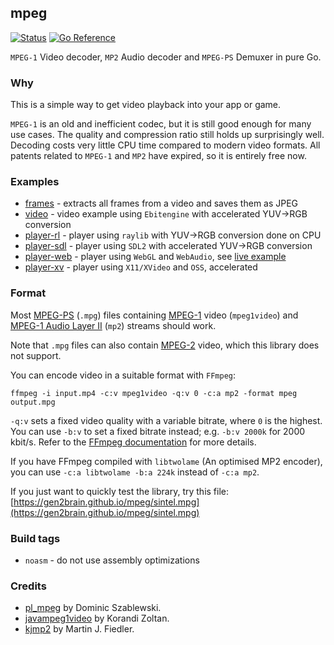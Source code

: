 ## mpeg
[![Status](https://github.com/gen2brain/mpeg/actions/workflows/test.yml/badge.svg)](https://github.com/gen2brain/mpeg/actions)
[![Go Reference](https://pkg.go.dev/badge/github.com/gen2brain/mpeg.svg)](https://pkg.go.dev/github.com/gen2brain/mpeg)

`MPEG-1` Video decoder, `MP2` Audio decoder and `MPEG-PS` Demuxer in pure Go.

### Why

This is a simple way to get video playback into your app or game.

`MPEG-1` is an old and inefficient codec, but it is still good enough for many use cases. The quality and compression ratio still holds up surprisingly well.
Decoding costs very little CPU time compared to modern video formats. All patents related to `MPEG-1` and `MP2` have expired, so it is entirely free now.

### Examples

- [frames](https://github.com/gen2brain/mpeg-examples/blob/main/frames) - extracts all frames from a video and saves them as JPEG
- [video](https://github.com/hajimehoshi/ebiten/tree/main/examples/video) - video example using `Ebitengine` with accelerated YUV->RGB conversion
- [player-rl](https://github.com/gen2brain/mpeg-examples/blob/main/player-rl) - player using `raylib` with YUV->RGB conversion done on CPU
- [player-sdl](https://github.com/gen2brain/mpeg-examples/blob/main/player-sdl) - player using `SDL2` with accelerated YUV->RGB conversion
- [player-web](https://github.com/gen2brain/mpeg-examples/blob/main/player-web) - player using `WebGL` and `WebAudio`, see [live example](https://gen2brain.github.io/mpeg)
- [player-xv](https://github.com/gen2brain/mpeg-examples/blob/main/player-xv) - player using `X11/XVideo` and `OSS`, accelerated

### Format

Most [MPEG-PS](https://en.wikipedia.org/wiki/MPEG_program_stream) (`.mpg`) files containing [MPEG-1](https://en.wikipedia.org/wiki/MPEG-1) video (`mpeg1video`) and [MPEG-1 Audio Layer II](https://en.wikipedia.org/wiki/MPEG-1_Audio_Layer_II) (`mp2`) streams should work.

Note that `.mpg` files can also contain [MPEG-2](https://en.wikipedia.org/wiki/MPEG-2) video, which this library does not support.

You can encode video in a suitable format with `FFmpeg`:
```
ffmpeg -i input.mp4 -c:v mpeg1video -q:v 0 -c:a mp2 -format mpeg output.mpg
```

`-q:v` sets a fixed video quality with a variable bitrate, where `0` is the highest.
You can use `-b:v` to set a fixed bitrate instead; e.g. `-b:v 2000k` for 2000 kbit/s.
Refer to the [FFmpeg documentation](https://ffmpeg.org/ffmpeg.html#Options) for more details.

If you have FFmpeg compiled with `libtwolame` (An optimised MP2 encoder), you can use `-c:a libtwolame -b:a 224k` instead of `-c:a mp2`.

If you just want to quickly test the library, try this file:
[https://gen2brain.github.io/mpeg/sintel.mpg](https://gen2brain.github.io/mpeg/sintel.mpg)

### Build tags

* `noasm` - do not use assembly optimizations

### Credits

* [pl_mpeg](https://github.com/phoboslab/pl_mpeg) by Dominic Szablewski.
* [javampeg1video](https://sourceforge.net/projects/javampeg1video/) by Korandi Zoltan.
* [kjmp2](https://keyj.emphy.de/kjmp2/) by Martin J. Fiedler.
